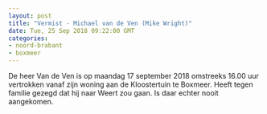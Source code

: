 ```yaml
---
layout: post
title: "Vermist - Michael van de Ven (Mike Wright)"
date: Tue, 25 Sep 2018 09:22:00 GMT
categories: 
- noord-brabant 
- boxmeer 
---
```


De heer Van de Ven is op maandag 17 september 2018 omstreeks 16.00 uur vertrokken vanaf zijn woning aan de Kloostertuin te Boxmeer. Heeft tegen familie gezegd dat hij naar Weert zou gaan. Is daar echter nooit aangekomen.
